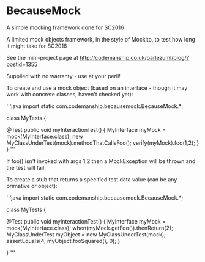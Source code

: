 # BecauseMock
A simple mocking framework done for SC2016

A limited mock objects framework, in the style of Mockito, to test how long it might take for SC2016

See the mini-project page at http://codemanship.co.uk/parlezuml/blog/?postid=1355

Supplied with no warranty - use at your peril!

To create and use a mock object (based on an interface - though it may work with concrete classes, haven't checked yet):

'''java
import static com.codemanship.becausemock.BecauseMock.*;

class MyTests {

  @Test
  public void myInteractionTest() {
    MyInterface myMock = mock(MyInterface.class);
    new MyClassUnderTest(mock).methodThatCallsFoo();
    verify(myMock).foo(1,2);
  }
}
'''

If foo() isn't invoked with args 1,2 then a MockException will be thrown and the test will fail.

To create a stub that returns a specified test data value (can be any primative or object):

'''java
import static com.codemanship.becausemock.BecauseMock.*;

class MyTests {

  @Test
  public void myInteractionTest() {
    MyInterface myMock = mock(MyInterface.class);
    when(myMock.getFoo()).thenReturn(2);
    MyClassUnderTest myObject = new MyClassUnderTest(mock);
    assertEquals(4, myObject.fooSquared(), 0);
  }
  
}
'''
